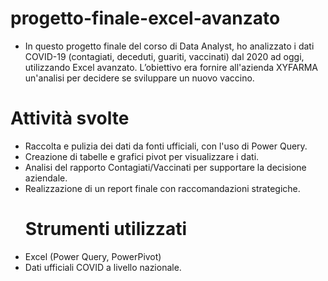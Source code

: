 # progetto-finale-excel-avanzato
* In questo progetto finale del corso di Data Analyst, ho analizzato i dati COVID-19 (contagiati, deceduti, guariti, vaccinati) dal 2020 ad oggi, utilizzando Excel avanzato. L’obiettivo era fornire all'azienda XYFARMA un'analisi per decidere se sviluppare un nuovo vaccino.
# Attività svolte
* Raccolta e pulizia dei dati da fonti ufficiali, con l'uso di Power Query.
* Creazione di tabelle e grafici pivot per visualizzare i dati.
* Analisi del rapporto Contagiati/Vaccinati per supportare la decisione aziendale.
* Realizzazione di un report finale con raccomandazioni strategiche.
  # Strumenti utilizzati
* Excel (Power Query, PowerPivot)
* Dati ufficiali COVID a livello nazionale.
